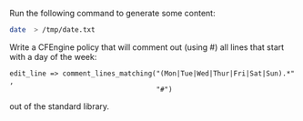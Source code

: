 Run the following command to generate some content:

```bash
date  > /tmp/date.txt
```

Write a CFEngine policy that will comment out (using #)
all lines that start with a day of the week:


    edit_line => comment_lines_matching("(Mon|Tue|Wed|Thur|Fri|Sat|Sun).*" ,
                                        "#")

out of the standard library.
